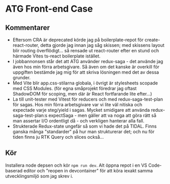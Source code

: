 # ATG Front-end Case

## Kommentarer

- Eftersom CRA är deprecated körde jag på boilerplate-repot för create-react-router, detta gjorde jag innan jag såg skissen; med skissens layout blir routing överflödigt... så rensade ut react-router efter en stund och härmade Vites ts-react boilerplate istället.
- I jobbannonsen står det att ATG använder redux-saga - det använde jag även hos min förra arbetsgivare. Så även om det kanske är overkill för uppgiften bestämde jag mig för att skriva lösningen med det av dessa grunder.
- Med Vite blir app.css-stilarna globala, i övrigt är stylesheets scopade med CSS Modules. (för egna småprojekt föredrar jag oftast ShadowDOM för scoping, men där är React fortfarande lite efter...)
- La till unit-tester med Vitest för reducers och med redux-saga-test-plan för sagas. Hos min förra arbetsgivare var vi lite väl nitiska och expectade varje steg/yield i sagas. Mycket smidigare att använda redux-saga-test-plan:s expectSaga - men gäller att va noga att göra rätt så man assertar I/O ordentligt då - och verkligen hanterar alla fall.
- Strukterade Redux-state ungefär så som vi hade det på TIDAL. Finns ganska många "standarder" på hur man strukturerar det; och nu för tiden finns ju RTK Query och slices också...

## Kör

Installera node depsen och kör `npm run dev`. Alt öppna repot i en VS Code-baserad editor och "reopen in devcontainer" för att köra iexakt samma utvecklingsmiljö som jag skrev i.
